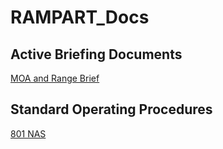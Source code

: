 # RAMPART_Docs

## Active Briefing Documents

[MOA and Range Brief](Briefs/Range_Brief.md)

## Standard Operating Procedures

[801 NAS](SOPs/801.md)
